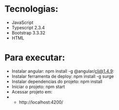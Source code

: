 # Tecnologias:
* JavaScript
* Typescript 2.3.4
* Bootstrap 3.3.32
* HTML

# Para executar:
* Instalar angular: npm install -g @angular/cli@1.4.9:
* Instalar ferramenta de deploy: npm install -g surge
* Instalar dependencias do projeto: npm install
* Iniciar o projeto: npm start
* Acessar projeto em:
* * http://localhost:4200/
